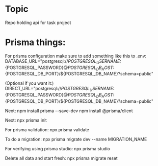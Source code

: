 # Topic
Repo holding api for task project

# Prisma things:
For prisma configuration make sure to add something like this to .env:
DATABASE_URL="postgresql://${POSTGRESQL_USERNAME}:${POSTGRESQL_PASSWORD}@${POSTGRESQL_DB_HOST}:${POSTGRESQL_DB_PORT}/${POSTGRESQL_DB_NAME}?schema=public"

(Optional if you want it:)
DIRECT_URL="postgresql://${POSTGRESQL_USERNAME}:${POSTGRESQL_PASSWORD}@${POSTGRESQL_DB_HOST}:${POSTGRESQL_DB_PORT}/${POSTGRESQL_DB_NAME}?schema=public"

Next:
npm install prisma --save-dev
npm install @prisma/client

Next:
npx prisma init

For prisma validation:
npx prisma validate

To do a migration:
npx prisma migrate dev --name MIGRATION_NAME

For verifying using prisma studio:
npx prisma studio

Delete all data and start fresh:
npx prisma migrate reset

